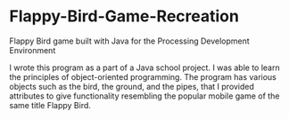 # Flappy-Bird-Game-Recreation
Flappy Bird game built with Java for the Processing Development Environment

I wrote this program as a part of a Java school project. I was able to learn the principles of object-oriented programming. 
The program has various objects such as the bird, the ground, and the pipes, that I provided attributes to give functionality resembling the popular mobile game of the same title Flappy Bird.
